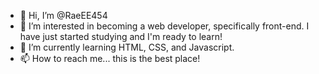 - 👋 Hi, I’m @RaeEE454
- 👀 I’m interested in becoming a web developer, specifically front-end. I have just started studying and I'm ready to learn!
- 🌱 I’m currently learning HTML, CSS, and Javascript.
- 📫 How to reach me... this is the best place!

<!---
RaeEE454/RaeEE454 is a ✨ special ✨ repository because its `README.md` (this file) appears on your GitHub profile.
You can click the Preview link to take a look at your changes.
--->
